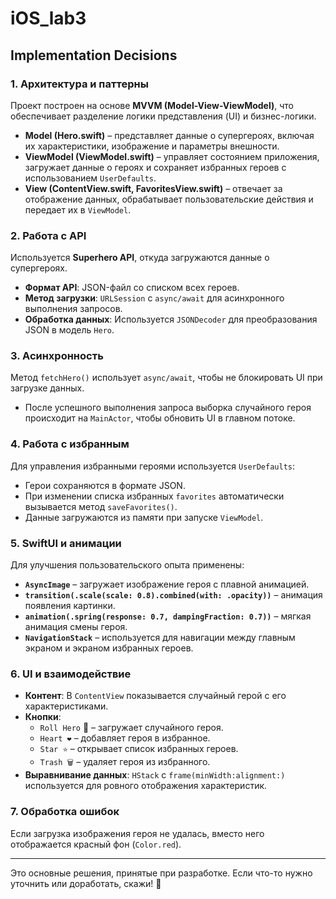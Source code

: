 # iOS_lab3
## Implementation Decisions

### 1. **Архитектура и паттерны**
Проект построен на основе **MVVM (Model-View-ViewModel)**, что обеспечивает разделение логики представления (UI) и бизнес-логики.  

- **Model (Hero.swift)** – представляет данные о супергероях, включая их характеристики, изображение и параметры внешности.  
- **ViewModel (ViewModel.swift)** – управляет состоянием приложения, загружает данные о героях и сохраняет избранных героев с использованием `UserDefaults`.  
- **View (ContentView.swift, FavoritesView.swift)** – отвечает за отображение данных, обрабатывает пользовательские действия и передает их в `ViewModel`.

### 2. **Работа с API**
Используется **Superhero API**, откуда загружаются данные о супергероях.  

- **Формат API**: JSON-файл со списком всех героев.  
- **Метод загрузки**: `URLSession` с `async/await` для асинхронного выполнения запросов.  
- **Обработка данных**: Используется `JSONDecoder` для преобразования JSON в модель `Hero`.  

### 3. **Асинхронность**
Метод `fetchHero()` использует `async/await`, чтобы не блокировать UI при загрузке данных.  
- После успешного выполнения запроса выборка случайного героя происходит на `MainActor`, чтобы обновить UI в главном потоке.  

### 4. **Работа с избранным**
Для управления избранными героями используется `UserDefaults`:  
- Герои сохраняются в формате JSON.  
- При изменении списка избранных `favorites` автоматически вызывается метод `saveFavorites()`.  
- Данные загружаются из памяти при запуске `ViewModel`.  

### 5. **SwiftUI и анимации**
Для улучшения пользовательского опыта применены:  
- **`AsyncImage`** – загружает изображение героя с плавной анимацией.  
- **`transition(.scale(scale: 0.8).combined(with: .opacity))`** – анимация появления картинки.  
- **`animation(.spring(response: 0.7, dampingFraction: 0.7))`** – мягкая анимация смены героя.  
- **`NavigationStack`** – используется для навигации между главным экраном и экраном избранных героев.  

### 6. **UI и взаимодействие**
- **Контент**: В `ContentView` показывается случайный герой с его характеристиками.  
- **Кнопки**:  
  - `Roll Hero` 🎲 – загружает случайного героя.  
  - `Heart ❤️` – добавляет героя в избранное.  
  - `Star ⭐` – открывает список избранных героев.  
  - `Trash 🗑` – удаляет героя из избранного.  
- **Выравнивание данных**: `HStack` с `frame(minWidth:alignment:)` используется для ровного отображения характеристик.  

### 7. **Обработка ошибок**
Если загрузка изображения героя не удалась, вместо него отображается красный фон (`Color.red`).  

---

Это основные решения, принятые при разработке. Если что-то нужно уточнить или доработать, скажи! 🚀
